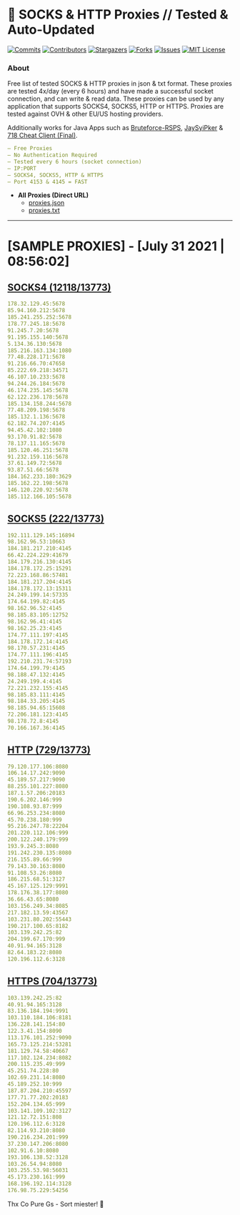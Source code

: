 <!-- MARKDOWN LINKS & IMAGES -->
<!-- https://www.markdownguide.org/basic-syntax/#reference-style-links -->
[contributors-shield]: https://img.shields.io/github/contributors/KaiBurton/free-proxies-autoupdated?style=for-the-badge
[contributors-url]: https://github.com/KaiBurton/free-proxies-autoupdated/graphs/contributors
[forks-shield]: https://img.shields.io/github/forks/KaiBurton/free-proxies-autoupdated?style=for-the-badge
[forks-url]: https://github.com/KaiBurton/free-proxies-autoupdated/network/members
[stars-shield]: https://img.shields.io/github/stars/KaiBurton/free-proxies-autoupdated?style=for-the-badge
[stars-url]: https://github.com/KaiBurton/free-proxies-autoupdated/stargazers
[issues-shield]: https://img.shields.io/github/issues/KaiBurton/free-proxies-autoupdated?style=for-the-badge
[issues-url]: https://github.com/KaiBurton/free-proxies-autoupdated/issues
[license-shield]: https://img.shields.io/github/license/KaiBurton/free-proxies-autoupdated?style=for-the-badge
[license-url]: https://github.com/KaiBurton/free-proxies-autoupdated/blob/main/LICENSE
[commit-shield]: https://img.shields.io/github/last-commit/KaiBurton/free-proxies-autoupdated?style=for-the-badge
[commit-url]: https://github.com/KaiBurton/free-proxies-autoupdated/commits/main

# 🎁 SOCKS & HTTP Proxies // Tested & Auto-Updated

[![Commits][commit-shield]][commit-url]
[![Contributors][contributors-shield]][contributors-url]
[![Stargazers][stars-shield]][stars-url]
[![Forks][forks-shield]][forks-url]
[![Issues][issues-shield]][issues-url]
[![MIT License][license-shield]][license-url]

### About
Free list of tested SOCKS & HTTP proxies in json & txt format. These proxies are tested 4x/day (every 6 hours) and have made a successful socket connection, and can write & read data. These proxies can be used by any application that supports SOCKS4, SOCKS5, HTTP or HTTPS. Proxies are tested against OVH & other EU/US hosting providers.

Additionally works for Java Apps such as [Bruteforce-RSPS](https://github.com/KaiBurton/Bruteforce-RSPS), [JaySyiPker](https://github.com/JayArrowz/JaySyiPker) & [718 Cheat Client (Final)](https://github.com/KaiBurton/718-Cheat-Client-Final). 

```yaml
— Free Proxies
— No Authentication Required
— Tested every 6 hours (socket connection)
— IP:PORT
— SOCKS4, SOCKS5, HTTP & HTTPS
— Port 4153 & 4145 = FAST
```

- **All Proxies (Direct URL)**
  - [proxies.json](https://raw.githubusercontent.com/KaiBurton/free-proxies-autoupdated/main/proxies.json)
  - [proxies.txt](https://raw.githubusercontent.com/KaiBurton/free-proxies-autoupdated/main/proxies.txt)

---

# [SAMPLE PROXIES] - [July 31 2021 | 08:56:02]

## [SOCKS4 (12118/13773)](https://raw.githubusercontent.com/KaiBurton/free-proxies-autoupdated/main/proxies-socks4.txt)
```yaml
178.32.129.45:5678
85.94.160.212:5678
185.241.255.252:5678
178.77.245.18:5678
91.245.7.20:5678
91.195.155.140:5678
5.134.36.130:5678
185.216.163.134:1080
77.48.228.171:5678
91.216.66.70:47658
85.222.69.218:34571
46.107.10.233:5678
94.244.26.184:5678
46.174.235.145:5678
62.122.236.178:5678
185.134.158.244:5678
77.48.209.198:5678
185.132.1.136:5678
62.182.74.207:4145
94.45.42.102:1080
93.170.91.82:5678
78.137.11.165:5678
185.120.46.251:5678
91.232.159.116:5678
37.61.149.72:5678
93.87.51.66:5678
184.162.233.180:3629
185.162.22.198:5678
146.120.220.92:5678
185.112.166.105:5678
```

## [SOCKS5 (222/13773)](https://raw.githubusercontent.com/KaiBurton/free-proxies-autoupdated/main/proxies-socks5.txt)
```yaml
192.111.129.145:16894
98.162.96.53:10663
184.181.217.210:4145
66.42.224.229:41679
184.179.216.130:4145
184.178.172.25:15291
72.223.168.86:57481
184.181.217.204:4145
184.178.172.13:15311
24.249.199.14:57335
174.64.199.82:4145
98.162.96.52:4145
98.185.83.105:12752
98.162.96.41:4145
98.162.25.23:4145
174.77.111.197:4145
184.178.172.14:4145
98.170.57.231:4145
174.77.111.196:4145
192.210.231.74:57193
174.64.199.79:4145
98.188.47.132:4145
24.249.199.4:4145
72.221.232.155:4145
98.185.83.111:4145
98.184.33.205:4145
98.185.94.65:15608
72.206.181.123:4145
98.178.72.8:4145
70.166.167.36:4145
```

## [HTTP (729/13773)](https://raw.githubusercontent.com/KaiBurton/free-proxies-autoupdated/main/proxies-http.txt)
```yaml
79.120.177.106:8080
106.14.17.242:9090
45.189.57.217:9090
88.255.101.227:8080
187.1.57.206:20183
190.6.202.146:999
190.108.93.87:999
66.96.253.234:8080
45.70.238.180:999
95.216.247.78:22204
201.220.112.106:999
200.122.240.179:999
193.9.245.3:8080
191.242.230.135:8080
216.155.89.66:999
79.143.30.163:8080
91.108.53.26:8080
186.215.68.51:3127
45.167.125.129:9991
178.176.38.177:8080
36.66.43.65:8080
103.156.249.34:8085
217.182.13.59:43567
103.231.80.202:55443
190.217.100.65:8182
103.139.242.25:82
204.199.67.170:999
40.91.94.165:3128
82.64.183.22:8080
120.196.112.6:3128
```

## [HTTPS (704/13773)](https://raw.githubusercontent.com/KaiBurton/free-proxies-autoupdated/main/proxies-https.txt)
```yaml
103.139.242.25:82
40.91.94.165:3128
83.136.184.194:9991
103.110.184.106:8181
136.228.141.154:80
122.3.41.154:8090
113.176.101.252:9090
165.73.125.214:53281
181.129.74.58:40667
117.102.124.234:8082
200.115.235.49:999
45.251.74.228:80
102.69.231.14:8080
45.189.252.10:999
187.87.204.210:45597
177.71.77.202:20183
152.204.134.65:999
103.141.109.102:3127
121.12.72.151:808
120.196.112.6:3128
82.114.93.210:8080
190.216.234.201:999
37.230.147.206:8080
102.91.6.10:8080
193.106.138.52:3128
103.26.54.94:8080
103.255.53.98:56031
45.173.230.161:999
168.196.192.114:3128
176.98.75.229:54256
```



Thx Co Pure Gs - Sort miester! 💟